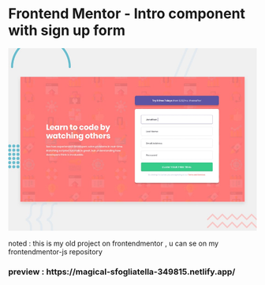 # Frontend Mentor - Intro component with sign up form

![Design preview for the Intro component with sign up form coding challenge](./design/desktop-preview.jpg)

noted : this is my old project on frontendmentor , u can se on my frontendmentor-js repository
<h3> preview : https://magical-sfogliatella-349815.netlify.app/
